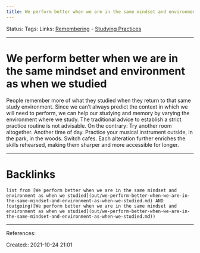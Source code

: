 ```yaml
---
title: We perform better when we are in the same mindset and environment as when we studied
---
```

Status: 
Tags: 
Links: [Remembering](out/remembering.md) - [Studying Practices](out/studying-practices.md)
___
# We perform better when we are in the same mindset and environment as when we studied
People remember more of what they studied when they return to that same study environment. Since we can’t always predict the context in which we will need to perform, we can help our studying and memory by varying the environment where we study. The traditional advice to establish a strict practice routine is not advisable. On the contrary: Try another room altogether. Another time of day. Practice your musical instrument outside, in the park, in the woods. Switch cafes. Each alteration further enriches the skills rehearsed, making them sharper and more accessible for longer.
___
# Backlinks
```dataview
list from [We perform better when we are in the same mindset and environment as when we studied](out/we-perform-better-when-we-are-in-the-same-mindset-and-environment-as-when-we-studied.md) AND !outgoing([We perform better when we are in the same mindset and environment as when we studied](out/we-perform-better-when-we-are-in-the-same-mindset-and-environment-as-when-we-studied.md))
```
___
References:

Created:: 2021-10-24 21:01
